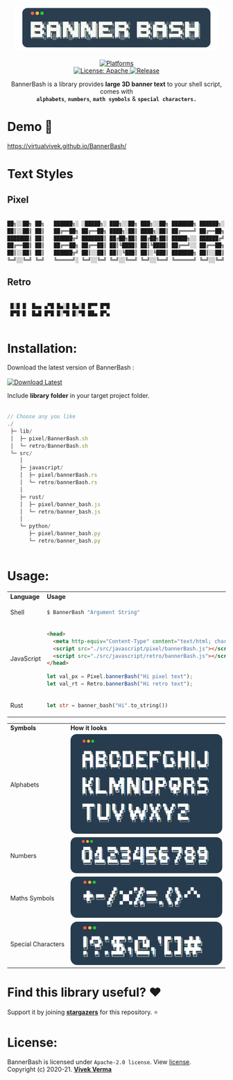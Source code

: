 <h2 align="center"> <img src="_markdown/app_repo_title_.png" width="470" /> </h2>

<p align="center">

	
<a href="https://www.google.com/search?q=web">
    <img src="https://img.shields.io/badge/Platforms-Unix Shell | Rust | Javascript | Python-yellow.svg?style=flat-square&color=41607A&logo=WindowsTerminal&logoColor=ffffff"
      alt="Platforms" />
</a>

<br/>
<a href="https://github.com/virtualvivek/BannerBash/blob/master/LICENSE">
    <img src="https://img.shields.io/github/license/vivekverma007/BannerBash.svg?style=flat-square&color=blue"
      alt="License: Apache" />
</a>

<a href="https://github.com/virtualvivek/BannerBash">
    <img src="https://img.shields.io/badge/Release-v1.4-darklime.svg?style=flat-square"
      alt="Release" />
</a>
  
</p>




<p align="center">BannerBash is a library provides <b>large 3D banner text</b> to your shell script, comes with <br/><b><code>alphabets</code></b>, <b><code>numbers</code></b>, <b><code>math symbols</code></b> & <b><code>special characters.</code></b></p>

# Demo 🔆

https://virtualvivek.github.io/BannerBash/

# Text Styles

## Pixel
 
```js
​
██╗░░██╗ ██╗   ██████╗░ ░█████╗░ ███╗░░██╗ ███╗░░██╗ ███████╗ ██████╗░
██║░░██║ ██║   ██╔══██╗ ██╔══██╗ ████╗░██║ ████╗░██║ ██╔════╝ ██╔══██╗
███████║ ██║   ██████╦╝ ███████║ ██╔██╗██║ ██╔██╗██║ █████╗░░ ██████╔╝
██╔══██║ ██║   ██╔══██╗ ██╔══██║ ██║╚████║ ██║╚████║ ██╔══╝░░ ██╔══██╗
██║░░██║ ██║   ██████╦╝ ██║░░██║ ██║░╚███║ ██║░╚███║ ███████╗ ██║░░██║
╚═╝░░╚═╝ ╚═╝   ╚═════╝░ ╚═╝░░╚═╝ ╚═╝░░╚══╝ ╚═╝░░╚══╝ ╚══════╝ ╚═╝░░╚═╝

```

## Retro
 
```js
​
 █░█ █  █▄▄ ▄▀█ █▄░█ █▄░█ █▀▀ █▀█
 █▀█ █  █▄█ █▀█ █░▀█ █░▀█ ██▄ █▀▄
 
```

# Installation: 

Download the latest version of BannerBash :<br/>
<a href="https://github.com/virtualvivek/BannerBash/releases/latest">
  <br/><img src="https://img.shields.io/badge/Download-BannerBash : @latest-darklime.svg?style=for-the-badge&logo=docusign&color=FFCB22" alt="Download Latest" />
</a>

Include **library folder** in your target project folder.
```js

// Choose any you like
./
 ├─ lib/
 │  ├─ pixel/BannerBash.sh
 │  └─ retro/BannerBash.sh
 └─ src/
    │
    ├─ javascript/
    │  ├─ pixel/bannerBash.rs
    │  └─ retro/bannerBash.rs
    │
    ├─ rust/
    │  ├─ pixel/banner_bash.js
    │  └─ retro/banner_bash.js
    │
    └─ python/
       ├─ pixel/banner_bash.py
       └─ retro/banner_bash.py
​
```

# Usage:

<table>
<tr>
  <td><b>Language</b></td>
  <td><b>Usage</b></td>
</tr>
	
<tr>
  <td>Shell</td>
  <td>
	
  ```js
  $ BannerBash "Argument String"
  ```
  </td>
</tr>

<tr>
  <td>JavaScript</td>
  <td>
	
  ```html
  <head>
    <meta http-equiv="Content-Type" content="text/html; charset=utf-8">
    <script src="./src/javascript/pixel/bannerBash.js"></script>
    <script src="./src/javascript/retro/bannerBash.js"></script>
  </head>
  ```
	  
  ```js
  let val_px = Pixel.bannerBash("Hi pixel text");
  let val_rt = Retro.bannerBash("Hi retro text");
  ```
  </td>
</tr>

<tr>
  <td>Rust</td>
  <td>
	
  ```rust
  let str = banner_bash("Hi".to_string())
  ```
  </td>
</tr>

</table>




<table>
<tr>
  <td><b>Symbols</b></td>
  <td><b>How it looks</b></td>
</tr>	
<tr>
  <td>Alphabets</td>
  <td><img src="_markdown/app_repo_alphabets.png" width="350" /></td>
</tr>
<tr>
  <td>Numbers</td>
  <td><img src="_markdown/app_repo_numbers.png" width="350" /></td>
</tr>
<tr>
  <td>Maths Symbols</td>
  <td><img src="_markdown/app_repo_maths_symbols.png" width="350" /></td>
</tr>
<tr>
  <td>Special Characters</td>
  <td><img src="_markdown/app_repo_special_characters.png" width="350" /></td>
</tr>
</table>


# Find this library useful? :heart:
Support it by joining [**stargazers**](https://github.com/virtualvivek/BannerBash/stargazers) for this repository. :star:

# License:

BannerBash is licensed under `Apache-2.0 license`. View [license](https://github.com/virtualvivek/BannerBash/blob/master/LICENSE).<br>
Copyright (c) 2020-21. [**Vivek Verma**](https://github.com/virtualvivek)
